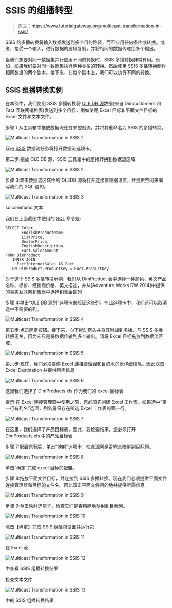 # SSIS 的组播转型

> 原文：<https://www.tutorialgateway.org/multicast-transformation-in-ssis/>

SSIS 的多播转换将输入数据发送到多个目的路径，而不应用任何条件或转换。或者，接受一个输入，进行数据的逻辑复制，并将相同的数据传递给多个输出。

当我们想要对同一数据集并行应用不同的转换时，SSIS 多播转换非常有用。例如，如果我们要对同一数据集执行两种类型的转换。然后使用 SSIS 多播转换制作相同数据的两个副本。接下来，在每个副本上，我们可以执行不同的转换。

## SSIS 组播转换实例

在本例中，我们使用 SSIS 多播转换将 [OLE DB 源](https://www.tutorialgateway.org/ole-db-source-in-ssis/)数据(来自 Dimcustomers 和 Fact 互联网销售表)发送到多个目标，例如使用 Excel 目标和平面文件目标的 Excel 文件和文本文件。

步骤 1:从工具箱中拖放数据流任务来控制流，并将其重命名为 SSIS 的多播转换。

![Multicast Transformation in SSIS 1](img/bc48348f4ee436dbf61bffb47b41efae.png)

双击 [SSIS](https://www.tutorialgateway.org/ssis/) 数据流任务将打开数据流选项卡。

第二步:拖放 OLE DB 源，SSIS 工具箱中的组播转换到数据流区域

![Multicast Transformation in SSIS 2](img/69d2777f33392e2d04ed9bb7cf357ae5.png)

步骤 3:双击数据流区域中的 OLEDB 源将打开连接管理器设置，并提供空间来编写我们的 SQL 语句。

![Multicast Transformation in SSIS 3](img/3c74c13815c4c0ce01f32c6a12c872fd.png)

sqlcommand 文本

我们在上面截图中使用的 [SQL](https://www.tutorialgateway.org/sql/) 命令是:

```
SELECT Color, 
       EnglishProductName, 
       ListPrice, 
       DealerPrice,
       EnglishDescription, 
       Fact.SalesAmount
FROM DimProduct
   INNER JOIN
     FactInternetSales AS Fact 
   ON DimProduct.ProductKey = Fact.ProductKey
```

对于这个 SSIS 多播转换示例，我们从 DimProduct 表中选择一种颜色、英文产品名称、标价、经销商价格、英文描述，并从[Adventure Works DW 2014]中提供的事实互联网销售表中选择销售金额列

步骤 4:单击“OLE DB 源列”选项卡来验证这些列。在此选项卡中，我们还可以取消选中不需要的列。

![Multicast Transformation in SSIS 4](img/8b93230b10b859e4a0de4b328d8a8f8a.png)

第五步:点击确定按钮。接下来，向下拖动箭头并将其附加到多播。与 SSIS 多播转换无关，因为它只是将数据传输到多个输出。请将 Excel 目标拖放到数据流区域。

![Multicast Transformation in SSIS 5](img/4f616586081b1aeddbd3355cf6394a26.png)

第六步:现在，我们必须提供 [Excel 连接管理器](https://www.tutorialgateway.org/excel-connection-manager-in-ssis/)和目的地的表详细信息。因此双击 Excel Destination 并提供所需信息

![Multicast Transformation in SSIS 6](img/8cd82dd237afeef424931bbe8bdf7b9d.png)

这里我们选择了 DimProducts.xls 作为我们的 excel 目标表

提示:在 Excel 连接管理器中使用之前，您必须先创建 Excel 工作表。如果选中“第一行有列名”选项，列名将保存在所选 Excel 工作表的第一行。

![Multicast Transformation in SSIS 7](img/48a8ebfeca51dd4edef1e16bf6f6362d.png)

在这里，我们选择了产品目标表，因此，要检查结果，您必须打开 DimProducts.xls 中的产品目标表

步骤 7:配置完表后，单击“映射”选项卡，检查源列是否完全映射到目标列。

![Multicast Transformation in SSIS 8](img/1f9bc62095ea25ee791292e2f0df00ce.png)

单击“确定”完成 excel 目标的配置。

步骤 8:拖放平面文件目标，并连接到 SSIS 多播转换。现在我们必须提供平面文件连接管理器和目标的文件名。因此双击平面文件目的地并提供所需信息

![Multicast Transformation in SSIS 9](img/9c0f4bced4cf29c01031642e26dbda8e.png)

步骤 9:单击映射选项卡，检查它们是否精确地映射到目标列。

![Multicast Transformation in SSIS 10](img/74396b965aaa1753b749d68b5152df37.png)

点击【确定】完成 SSIS 组播包设置并运行包

![Multicast Transformation in SSIS 11](img/414e017185a7371e4411e34235b34e7e.png)

在 Excel 表

![Multicast Transformation in SSIS 12](img/b912097ec3f567dc54fbee95dbe6a826.png)

中查看 SSIS 组播转换结果

检查文本文件

![Multicast Transformation in SSIS 13](img/168add920e9236481bd1082d02fc9f22.png)

中的 SSIS 组播转换结果